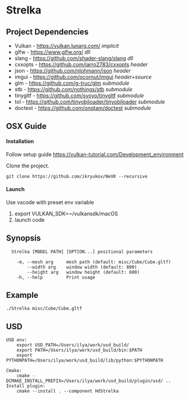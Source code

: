 # Strelka

## Project Dependencies

- Vulkan  - https://vulkan.lunarg.com/   *implicit*
- glfw    - https://www.glfw.org/     *dll*
- slang      - https://github.com/shader-slang/slang *dll*
- cxxopts   - https://github.com/jarro2783/cxxopts  *header*
- json - https://github.com/nlohmann/json *header*
- imgui   - https://github.com/ocornut/imgui *header+source*
- glm      - https://github.com/g-truc/glm *submodule*
- stb       - https://github.com/nothings/stb *submodule*
- tinygltf    - https://github.com/syoyo/tinygltf *submodule*
- tol - https://github.com/tinyobjloader/tinyobjloader *submodule*
- doctest      - https://github.com/onqtam/doctest *submodule*

## OSX Guide

#### Installation
Follow setup guide https://vulkan-tutorial.com/Development_environment

Clone the project.
   
    git clone https://github.com/ikryukov/NeVK --recursive

#### Launch
Use vscode with preset env variable
1. export VULKAN_SDK=~/vulkansdk/macOS
2. launch code 
    
## Synopsis 

      Strelka [MODEL PATH] [OPTION...] positional parameters
      
        -m, --mesh arg     mesh path (default: misc/Cube/Cube.gltf)
            --width arg    window width (default: 800)
            --height arg   window height (default: 600)
        -h, --help         Print usage

## Example

    ./Strelka misc/Cube/Cube.gltf

## USD
    USD env:
        export USD_PATH=/Users/ilya/work/usd_build/
        export PATH=/Users/ilya/work/usd_build/bin:$PATH
        export PYTHONPATH=/Users/ilya/work/usd_build/lib/python:$PYTHONPATH

    Cmake:
        cmake -DCMAKE_INSTALL_PREFIX=/Users/ilya/work/usd_build/plugin/usd/ ..
    Install plugin:
        cmake --install . --component HdStrelka
